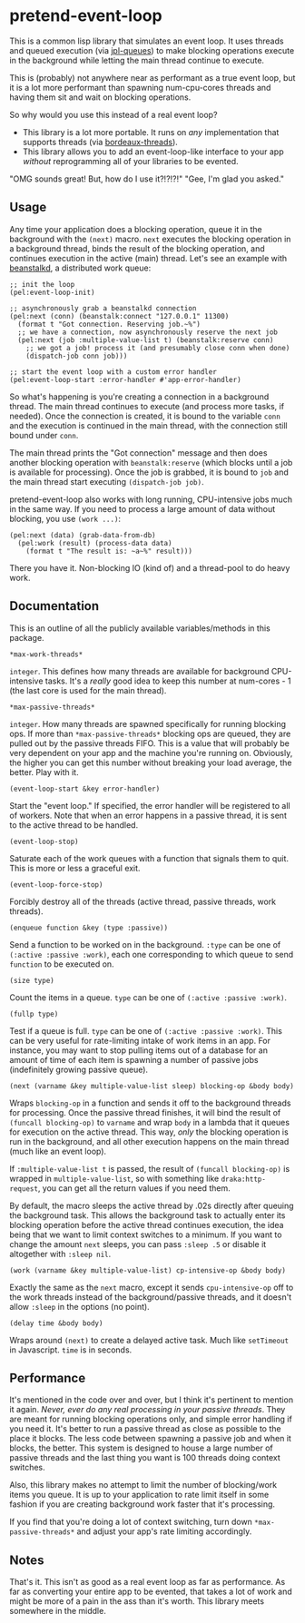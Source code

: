 pretend-event-loop
==================
This is a common lisp library that simulates an event loop. It uses threads and
queued execution (via [jpl-queues](http://www.thoughtcrime.us/software/jpl-queues/))
to make blocking operations execute in the background while letting the main
thread continue to execute.

This is (probably) not anywhere near as performant as a true event loop, but
it is a lot more performant than spawning num-cpu-cores threads and having them
sit and wait on blocking operations.

So why would you use this instead of a real event loop?
 - This library is a lot more portable. It runs on *any* implementation that
 supports threads (via [bordeaux-threads](http://common-lisp.net/project/bordeaux-threads/)).
 - This library allows you to add an event-loop-like interface to your app
 *without* reprogramming all of your libraries to be evented.

"OMG sounds great! But, how do I use it?!?!?!"
"Gee, I'm glad you asked."

Usage
-----
Any time your application does a blocking operation, queue it in the background
with the `(next)` macro. `next` executes the blocking operation in a background
thread, binds the result of the blocking operation, and continues execution in
the active (main) thread. Let's see an example with [beanstalkd](http://kr.github.com/beanstalkd/),
a distributed work queue:

```common-lisp
;; init the loop
(pel:event-loop-init)

;; asynchronously grab a beanstalkd connection
(pel:next (conn) (beanstalk:connect "127.0.0.1" 11300)
  (format t "Got connection. Reserving job.~%")
  ;; we have a connection, now asynchronously reserve the next job
  (pel:next (job :multiple-value-list t) (beanstalk:reserve conn)
	;; we got a job! process it (and presumably close conn when done)
	(dispatch-job conn job)))

;; start the event loop with a custom error handler
(pel:event-loop-start :error-handler #'app-error-handler)
```

So what's happening is you're creating a connection in a background thread. The
main thread continues to execute (and process more tasks, if needed). Once the
connection is created, it is bound to the variable `conn` and the execution is
continued in the main thread, with the connection still bound under `conn`.

The main thread prints the "Got connection" message and then does another
blocking operation with `beanstalk:reserve` (which blocks until a job is
available for processing). Once the job is grabbed, it is bound to `job` and the
main thread start executing `(dispatch-job job)`.

pretend-event-loop also works with long running, CPU-intensive jobs much in the
same way. If you need to process a large amount of data without blocking, you
use `(work ...)`:

```common-lisp
(pel:next (data) (grab-data-from-db)
  (pel:work (result) (process-data data)
    (format t "The result is: ~a~%" result)))
```

There you have it. Non-blocking IO (kind of) and a thread-pool to do heavy work.

Documentation
-------------
This is an outline of all the publicly available variables/methods in this
package.

```common-lisp
*max-work-threads*
```

`integer`. This defines how many threads are available for background
CPU-intensive tasks.  It's a *really* good idea to keep this number at
num-cores - 1 (the last core is used for the main thread).

```common-lisp
*max-passive-threads*
```

`integer`. How many threads are spawned specifically for running blocking ops.
If more than `*max-passive-threads*` blocking ops are queued, they are pulled
out by the passive threads FIFO. This is a value that will probably be very
dependent on your app and the machine you're running on. Obviously, the higher
you can get this number without breaking your load average, the better. Play
with it.

```common-lisp
(event-loop-start &key error-handler)
```

Start the "event loop." If specified, the error handler will be registered to
all of workers. Note that when an error happens in a passive thread, it is sent
to the active thread to be handled.

```common-lisp
(event-loop-stop)
```

Saturate each of the work queues with a function that signals them to quit. This
is more or less a graceful exit.

```common-lisp
(event-loop-force-stop)
```

Forcibly destroy all of the threads (active thread, passive threads, work
threads).

```common-lisp
(enqueue function &key (type :passive))
```

Send a function to be worked on in the background. `:type` can be one of
`(:active :passive :work)`, each one corresponding to which queue to send 
`function` to be executed on.

```common-lisp
(size type)
```

Count the items in a queue. `type` can be one of `(:active :passive :work)`.

```common-lisp
(fullp type)
```

Test if a queue is full. `type` can be one of `(:active :passive :work)`.  This
can be very useful for rate-limiting intake of work items in an app. For
instance, you may want to stop pulling items out of a database for an amount of
time of each item is spawning a number of passive jobs (indefinitely growing
passive queue).

```common-lisp
(next (varname &key multiple-value-list sleep) blocking-op &body body)
```

Wraps `blocking-op` in a function and sends it off to the background threads for
processing. Once the passive thread finishes, it will bind the result of
`(funcall blocking-op)` to `varname` and wrap `body` in a lambda that it queues
for execution on the active thread. This way, *only* the blocking operation is
run in the background, and all other execution happens on the main thread (much
like an event loop).

If `:multiple-value-list t` is passed, the result of `(funcall blocking-op)` is
wrapped in `multiple-value-list`, so with something like `draka:http-request`,
you can get all the return values if you need them.

By default, the macro sleeps the active thread by .02s directly after queuing
the background task. This allows the background task to actually enter its
blocking operation before the active thread continues execution, the idea being
that we want to limit context switches to a minimum. If you want to change the
amount `next` sleeps, you can pass `:sleep .5` or disable it altogether with
`:sleep nil`.

```common-lisp
(work (varname &key multiple-value-list) cp-intensive-op &body body)
```

Exactly the same as the `next` macro, except it sends `cpu-intensive-op` off to
the work threads instead of the background/passive threads, and it doesn't allow
`:sleep` in the options (no point).

```common-lisp
(delay time &body body)
```

Wraps around `(next)` to create a delayed active task. Much like `setTimeout` in
Javascript. `time` is in seconds.

Performance
-----------
It's mentioned in the code over and over, but I think it's pertinent to mention
it again. _Never, ever do any real processing in your passive threads_. They are
meant for running blocking operations only, and simple error handling if you
need it. It's better to run a passive thread as close as possible to the place
it blocks. The less code between spawning a passive job and when it blocks, the
better. This system is designed to house a large number of passive threads and
the last thing you want is 100 threads doing context switches.

Also, this library makes no attempt to limit the number of blocking/work items
you queue. It is up to your application to rate limit itself in some fashion if
you are creating background work faster that it's processing.

If you find that you're doing a lot of context switching, turn down
`*max-passive-threads*` and adjust your app's rate limiting accordingly.

Notes
-----
That's it. This isn't as good as a real event loop as far as performance. As far
as converting your entire app to be evented, that takes a lot of work and might
be more of a pain in the ass than it's worth. This library meets somewhere in
the middle.
